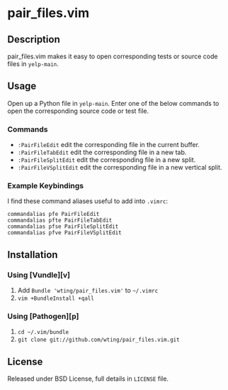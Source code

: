 # pair_files.vim

## Description

pair_files.vim makes it easy to open corresponding tests or source code files
in `yelp-main`.

## Usage

Open up a Python file in `yelp-main`. Enter one of the below commands to open
the corresponding source code or test file.

### Commands

- `:PairFileEdit` edit the corresponding file in the current buffer.
- `:PairFileTabEdit` edit the corresponding file in a new tab.
- `:PairFileSplitEdit` edit the corresponding file in a new split.
- `:PairFileVSplitEdit` edit the corresponding file in a new vertical split.

### Example Keybindings

I find these command aliases useful to add into `.vimrc`:

    commandalias pfe PairFileEdit
    commandalias pfte PairFileTabEdit
    commandalias pfse PairFileSplitEdit
    commandalias pfve PairFileVSplitEdit

## Installation

### Using [Vundle][v]

1. Add `Bundle 'wting/pair_files.vim'` to `~/.vimrc`
2. `vim +BundleInstall +qall`

### Using [Pathogen][p]

1. `cd ~/.vim/bundle`
2. `git clone git://github.com/wting/pair_files.vim.git`

## License

Released under BSD License, full details in `LICENSE` file.
